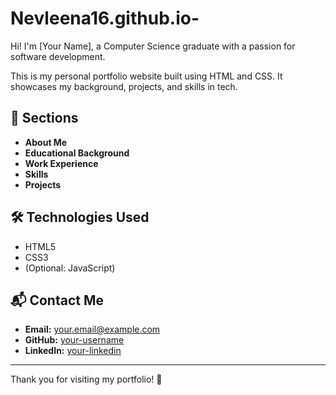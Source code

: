 # Nevleena16.github.io-

Hi! I'm [Your Name], a Computer Science graduate with a passion for software development.

This is my personal portfolio website built using HTML and CSS. It showcases my background, projects, and skills in tech.


## 💼 Sections

- **About Me**
- **Educational Background**
- **Work Experience**
- **Skills**
- **Projects**

## 🛠 Technologies Used

- HTML5
- CSS3
- (Optional: JavaScript)

## 📬 Contact Me

- **Email:** your.email@example.com  
- **GitHub:** [your-username](https://github.com/your-username)  
- **LinkedIn:** [your-linkedin](https://www.linkedin.com/in/your-linkedin)

---

Thank you for visiting my portfolio! 🚀


